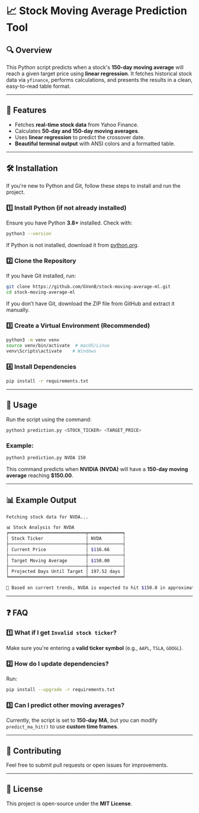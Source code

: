 # 📈 Stock Moving Average Prediction Tool

## 🔍 Overview
This Python script predicts when a stock's **150-day moving average** will reach a given target price using **linear regression**. It fetches historical stock data via `yfinance`, performs calculations, and presents the results in a clean, easy-to-read table format.

---

## 🚀 Features
- Fetches **real-time stock data** from Yahoo Finance.
- Calculates **50-day and 150-day moving averages**.
- Uses **linear regression** to predict the crossover date.
- **Beautiful terminal output** with ANSI colors and a formatted table.

---

## 🛠 Installation
If you're new to Python and Git, follow these steps to install and run the project.

### 1️⃣ Install Python (if not already installed)
Ensure you have Python **3.8+** installed. Check with:
```sh
python3 --version
```
If Python is not installed, download it from [python.org](https://www.python.org/downloads/).

### 2️⃣ Clone the Repository
If you have Git installed, run:
```sh
git clone https://github.com/GVonB/stock-moving-average-ml.git
cd stock-moving-average-ml
```
If you don’t have Git, download the ZIP file from GitHub and extract it manually.

### 3️⃣ Create a Virtual Environment (Recommended)
```sh
python3 -m venv venv
source venv/bin/activate  # macOS/Linux
venv\Scripts\activate    # Windows
```

### 4️⃣ Install Dependencies
```sh
pip install -r requirements.txt
```

---

## 📌 Usage
Run the script using the command:
```sh
python3 prediction.py <STOCK_TICKER> <TARGET_PRICE>
```
### Example:
```sh
python3 prediction.py NVDA 150
```

This command predicts when **NVIDIA (NVDA)** will have a **150-day moving average** reaching **$150.00**.

---

## 📊 Example Output
```sh
Fetching stock data for NVDA...

📊 Stock Analysis for NVDA
╒═════════════════════════════╤═════════════╕
│ Stock Ticker                │ NVDA        │
├─────────────────────────────┼─────────────┤
│ Current Price               │ $116.66     │
├─────────────────────────────┼─────────────┤
│ Target Moving Average       │ $150.00     │
├─────────────────────────────┼─────────────┤
│ Projected Days Until Target │ 197.52 days │
╘═════════════════════════════╧═════════════╛

🚀 Based on current trends, NVDA is expected to hit $150.0 in approximately 197.52 days!
```

---

## ❓ FAQ
### 1️⃣ What if I get `Invalid stock ticker`?
Make sure you're entering a **valid ticker symbol** (e.g., `AAPL`, `TSLA`, `GOOGL`).

### 2️⃣ How do I update dependencies?
Run:
```sh
pip install --upgrade -r requirements.txt
```

### 3️⃣ Can I predict other moving averages?
Currently, the script is set to **150-day MA**, but you can modify `predict_ma_hit()` to use **custom time frames**.

---

## 🤝 Contributing
Feel free to submit pull requests or open issues for improvements.

---

## 📝 License
This project is open-source under the **MIT License**.

